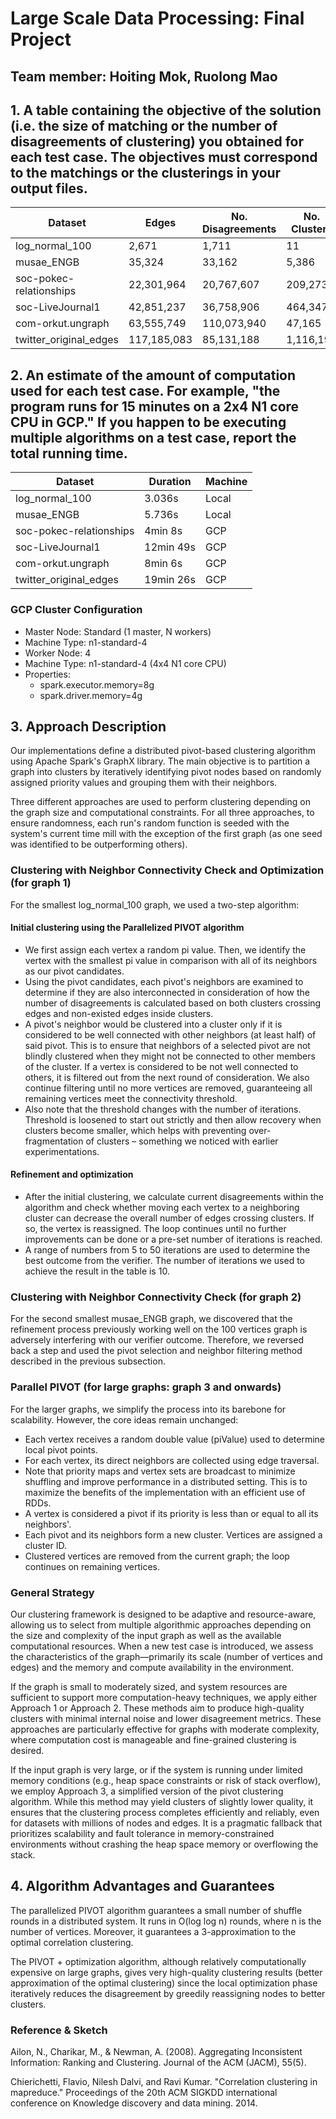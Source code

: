 # Large Scale Data Processing: Final Project

## Team member: Hoiting Mok, Ruolong Mao

## 1. A table containing the objective of the solution (i.e. the size of matching or the number of disagreements of clustering) you obtained for each test case. The objectives must correspond to the matchings or the clusterings in your output files.

| Dataset | Edges | No. Disagreements | No. Clusters |
|---------|-------|------------------|--------------|
| log_normal_100 | 2,671 | 1,711 | 11 |
| musae_ENGB | 35,324 | 33,162 | 5,386 |
| soc-pokec-relationships | 22,301,964 | 20,767,607 | 209,273 |
| soc-LiveJournal1 | 42,851,237 | 36,758,906 | 464,347 |
| com-orkut.ungraph | 63,555,749 | 110,073,940 | 47,165 |
| twitter_original_edges | 117,185,083 | 85,131,188 | 1,116,196 |

## 2. An estimate of the amount of computation used for each test case. For example, "the program runs for 15 minutes on a 2x4 N1 core CPU in GCP." If you happen to be executing multiple algorithms on a test case, report the total running time.

| Dataset | Duration | Machine |
|---------|----------|---------|
| log_normal_100 | 3.036s | Local |
| musae_ENGB | 5.736s | Local |
| soc-pokec-relationships | 4min 8s | GCP |
| soc-LiveJournal1 | 12min 49s | GCP |
| com-orkut.ungraph | 8min 6s | GCP |
| twitter_original_edges | 19min 26s | GCP |

### GCP Cluster Configuration
- Master Node: Standard (1 master, N workers)
- Machine Type: n1-standard-4
- Worker Node: 4
- Machine Type: n1-standard-4 (4x4 N1 core CPU)
- Properties:
  - spark.executor.memory=8g
  - spark.driver.memory=4g

## 3. Approach Description

Our implementations define a distributed pivot-based clustering algorithm using Apache Spark's GraphX library. The main objective is to partition a graph into clusters by iteratively identifying pivot nodes based on randomly assigned priority values and grouping them with their neighbors.

Three different approaches are used to perform clustering depending on the graph size and computational constraints. For all three approaches, to ensure randomness, each run's random function is seeded with the system's current time mill with the exception of the first graph (as one seed was identified to be outperforming others).

### Clustering with Neighbor Connectivity Check and Optimization (for graph 1)
For the smallest log_normal_100 graph, we used a two-step algorithm:

#### Initial clustering using the Parallelized PIVOT algorithm
- We first assign each vertex a random pi value. Then, we identify the vertex with the smallest pi value in comparison with all of its neighbors as our pivot candidates.
- Using the pivot candidates, each pivot's neighbors are examined to determine if they are also interconnected in consideration of how the number of disagreements is calculated based on both clusters crossing edges and non-existed edges inside clusters.
- A pivot's neighbor would be clustered into a cluster only if it is considered to be well connected with other neighbors (at least half) of said pivot. This is to ensure that neighbors of a selected pivot are not blindly clustered when they might not be connected to other members of the cluster. If a vertex is considered to be not well connected to others, it is filtered out from the next round of consideration. We also continue filtering until no more vertices are removed, guaranteeing all remaining vertices meet the connectivity threshold.
- Also note that the threshold changes with the number of iterations. Threshold is loosened to start out strictly and then allow recovery when clusters become smaller, which helps with preventing over-fragmentation of clusters – something we noticed with earlier experimentations.

#### Refinement and optimization
- After the initial clustering, we calculate current disagreements within the algorithm and check whether moving each vertex to a neighboring cluster can decrease the overall number of edges crossing clusters. If so, the vertex is reassigned. The loop continues until no further improvements can be done or a pre-set number of iterations is reached.
- A range of numbers from 5 to 50 iterations are used to determine the best outcome from the verifier. The number of iterations we used to achieve the result in the table is 10.

### Clustering with Neighbor Connectivity Check (for graph 2)
For the second smallest musae_ENGB graph, we discovered that the refinement process previously working well on the 100 vertices graph is adversely interfering with our verifier outcome. Therefore, we reversed back a step and used the pivot selection and neighbor filtering method described in the previous subsection.

### Parallel PIVOT (for large graphs: graph 3 and onwards)
For the larger graphs, we simplify the process into its barebone for scalability. However, the core ideas remain unchanged:
- Each vertex receives a random double value (piValue) used to determine local pivot points.
- For each vertex, its direct neighbors are collected using edge traversal.
- Note that priority maps and vertex sets are broadcast to minimize shuffling and improve performance in a distributed setting. This is to maximize the benefits of the implementation with an efficient use of RDDs.
- A vertex is considered a pivot if its priority is less than or equal to all its neighbors'.
- Each pivot and its neighbors form a new cluster. Vertices are assigned a cluster ID.
- Clustered vertices are removed from the current graph; the loop continues on remaining vertices.

### General Strategy
Our clustering framework is designed to be adaptive and resource-aware, allowing us to select from multiple algorithmic approaches depending on the size and complexity of the input graph as well as the available computational resources. When a new test case is introduced, we assess the characteristics of the graph—primarily its scale (number of vertices and edges) and the memory and compute availability in the environment.

If the graph is small to moderately sized, and system resources are sufficient to support more computation-heavy techniques, we apply either Approach 1 or Approach 2. These methods aim to produce high-quality clusters with minimal internal noise and lower disagreement metrics. These approaches are particularly effective for graphs with moderate complexity, where computation cost is manageable and fine-grained clustering is desired.

If the input graph is very large, or if the system is running under limited memory conditions (e.g., heap space constraints or risk of stack overflow), we employ Approach 3, a simplified version of the pivot clustering algorithm. While this method may yield clusters of slightly lower quality, it ensures that the clustering process completes efficiently and reliably, even for datasets with millions of nodes and edges. It is a pragmatic fallback that prioritizes scalability and fault tolerance in memory-constrained environments without crashing the heap space memory or overflowing the stack.

## 4. Algorithm Advantages and Guarantees

The parallelized PIVOT algorithm guarantees a small number of shuffle rounds in a distributed system. It runs in O(log log n) rounds, where n is the number of vertices. Moreover, it guarantees a 3-approximation to the optimal correlation clustering.

The PIVOT + optimization algorithm, although relatively computationally expensive on large graphs, gives very high-quality clustering results (better approximation of the optimal clustering) since the local optimization phase iteratively reduces the disagreement by greedily reassigning nodes to better clusters.

### Reference & Sketch
Ailon, N., Charikar, M., & Newman, A. (2008). Aggregating Inconsistent Information: Ranking and Clustering. Journal of the ACM (JACM), 55(5).  

Chierichetti, Flavio, Nilesh Dalvi, and Ravi Kumar. "Correlation clustering in mapreduce." Proceedings of the 20th ACM SIGKDD international conference on Knowledge discovery and data mining. 2014.
